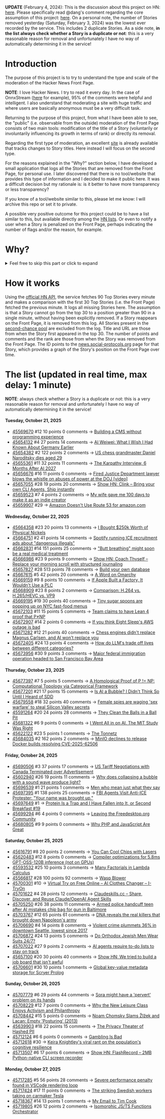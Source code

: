 **UPDATE** (February 4, 2024): This is the discussion about this project on HN: [here](https://news.ycombinator.com/item?id=39230513). Please specifically read @dang's comment regarding the core assumption of this project: [here](https://news.ycombinator.com/item?id=39231537). On a personal note, the number of Stories removed yesterday (Saturday, February 3, 2024) was the lowest ever recorded by the service. This includes 2 duplicate Stories. As a side note, **in the list always check whether a Story is a duplicate or not**: this is a very reasonable reason for removal and unfortunately I have no way of automatically determining it in the service!

# Introduction

The purpose of this project is to try to understand the type and scale of the moderation of the Hacker News Front Page.

**NOTE**: I love Hacker News. I try to read it every day. In the case of OnnxStream ([here](https://news.ycombinator.com/item?id=37752632) for example), 95% of the comments were helpful and intelligent. I also understand that moderating a site with huge traffic and where users are basically anonymous must be a very difficult task.

Returning to the purpose of this project, from what I have been able to see, the "public" (i.e. observable from the outside) moderation of the Front Page consists of two main tools: modification of the title of a Story (voluntarily or involuntarily influencing its growth in terms of rank) or directly its removal.

Regarding the first type of moderation, an excellent [site](https://hackernewstitles.netlify.app/) is already available that tracks changes to Story titles. Here instead I will focus on the second type.

For the reasons explained in the "Why?" section below, I have developed a small application that logs all the Stories that are removed from the Front Page, for personal use. I later discovered that there is no tool/website that provides this type of information and I decided to make it public here. It was a difficult decision but my rationale is: is it better to have more transparency or less transparency?

If you know of a tool/website similar to this, please let me know: I will archive this repo or set it to private.

A possible very positive outcome for this project could be to have a list similar to this, but available directly among the [HN lists](https://news.ycombinator.com/lists). Or even to notify a user when a Story is penalized on the Front Page, perhaps indicating the number of flags and/or the reason, for example.

# Why?

<details>
<summary>Feel free to skip this part or click to expand</summary>

A friend of mine posted two Stories on Hacker News related to OnnxStream (31 days apart), the first related to SDXL Turbo support and the second related to TinyLlama and Mistral 7B support.

In the case of the [first](https://news.ycombinator.com/item?id=38646969), the Story was among the first on the Front Page, until its title was changed from "Stable Diffusion Turbo on a Raspberry Pi Zero 2 generates an image in 29 minutes" to "OnnxStream: Stable Diffusion XL 1.0 Base on a Raspberry Pi Zero 2". This effectively "killed" the Story. One user pointed out that the new title didn't reflect the spirit of the Story (thanks @practice9).

In the case of the [second](https://news.ycombinator.com/item?id=38991145), the Story was in third place on the Front Page, less than an hour after the submission. In this case it was simply removed from the Front Page.

Having discovered this, perplexed, I sent an email to the moderator. @dang, who was very kind and quick in his response, explained to me that the Story had been flagged by users even without being explicitly [flagged], and that he could therefore only hypothesize the causes of the flag. His hypothesis was that (some?) users might be fed up with news related to LLMs.

While I have no reason to doubt Daniel's good faith, it's hard to believe that HN users would be tired of LLM-related news.

So I decided to develop a small console application to determine the frequency of this phenomenon (actually I was also motivated by the prospect of writing some C# code, after more than 2 years of complete abstinence). I subsequently discovered that there were no tools/websites that monitored this specific phenomenon and I therefore decided to make it public here.

</details>

# How it works

Using the [official HN API](https://github.com/HackerNews/API), the service fetches 90 Top Stories every minute and makes a comparison with the first 30 Top Stories (i.e. the Front Page) fetched the previous minute. It logs all missing Stories here. The assumption is that a Story cannot go from the top 30 to a position greater than 90 in a single minute, without having been explicitly removed. If a Story reappears on the Front Page, it is removed from this log. All Stories present in the [second-chance pool](https://news.ycombinator.com/pool) are excluded from the log. Title and URL are those from when the Story first appeared in the top 30. The number of points and comments and the rank are those from when the Story was removed from the Front Page. The ID points to the [news.social-protocols.org](https://news.social-protocols.org) page for that Story, which provides a graph of the Story's position on the Front Page over time.

# The list (updated in real time, max delay: 1 minute)

**NOTE**: always check whether a Story is a duplicate or not: this is a very reasonable reason for removal and unfortunately I have no way of automatically determining it in the service!

#### **Tuesday, October 21, 2025**
<!-- HN:45569670:start -->
* [45569670](https://news.social-protocols.org/stats?id=45569670) #12 10 points 0 comments -> [Building a CMS without programming experience](https://www.vibediary.dev/essays/cms)<!-- HN:45569670:end --><!-- HN:45654132:start -->
* [45654132](https://news.social-protocols.org/stats?id=45654132) #4 27 points 14 comments -> [AI Weiwei: What I Wish I Had Known About Germany Earlier](https://hyperallergic.com/1050197/what-i-wish-i-had-known-about-germany-earlier/)<!-- HN:45654132:end --><!-- HN:45654382:start -->
* [45654382](https://news.social-protocols.org/stats?id=45654382) #2 122 points 2 comments -> [US chess grandmaster Daniel Naroditsky dies aged 29](https://www.bbc.com/news/articles/c15pz8vpjp9o)<!-- HN:45654382:end --><!-- HN:45655361:start -->
* [45655361](https://news.social-protocols.org/stats?id=45655361) #11 32 points 11 comments -> [The Karpathy Interview, 6 Months After AI 2027](https://futuresearch.ai/ai-2027-6-months-later/)<!-- HN:45655361:end --><!-- HN:45656676:start -->
* [45656676](https://news.social-protocols.org/stats?id=45656676) #16 11 points 0 comments -> [Fired Justice Department lawyer blows the whistle on abuses of power at the DOJ [video]](https://www.youtube.com/watch?v=vcSHMkyM0aE)<!-- HN:45656676:end --><!-- HN:45657055:start -->
* [45657055](https://news.social-protocols.org/stats?id=45657055) #28 19 points 20 comments -> [Show HN: Clink – Bring your own CLI Agents, Ship instantly](https://clink.new)<!-- HN:45657055:end --><!-- HN:45659523:start -->
* [45659523](https://news.social-protocols.org/stats?id=45659523) #7 4 points 2 comments -> [My wife gave me 100 days to make it as an indie creator](https://blog.jacobstechtavern.com/p/my-wife-gave-me-100-days)<!-- HN:45659523:end --><!-- HN:45659907:start -->
* [45659907](https://news.social-protocols.org/stats?id=45659907) #29 -> [Amazon Doesn't Use Route 53 for amazon.com](https://www.dnscheck.co/blog/dns-monitoring/2025/10/21/aws-dog-food.html)<!-- HN:45659907:end -->
#### **Wednesday, October 22, 2025**
<!-- HN:45664358:start -->
* [45664358](https://news.social-protocols.org/stats?id=45664358) #23 20 points 13 comments -> [I Bought $250k Worth of Physical Nickels](https://twitter.com/opinioncasino/status/1980038177785000114)<!-- HN:45664358:end --><!-- HN:45664751:start -->
* [45664751](https://news.social-protocols.org/stats?id=45664751) #2 41 points 14 comments -> [Spotify running ICE recruitment ads about "dangerous illegals"](https://djmag.com/news/spotify-defends-running-ice-recruitment-ads-about-dangerous-illegals-part-of-us-government)<!-- HN:45664751:end --><!-- HN:45662831:start -->
* [45662831](https://news.social-protocols.org/stats?id=45662831) #14 151 points 25 comments -> ["Butt breathing" might soon be a real medical treatment](https://arstechnica.com/science/2025/10/butt-breathing-might-soon-be-a-real-medical-treatment/)<!-- HN:45662831:end --><!-- HN:45666986:start -->
* [45666986](https://news.social-protocols.org/stats?id=45666986) #23 9 points 9 comments -> [Show HN: Coach Thyself – Replace your morning scroll with structured journaling](https://thyself.coach/)<!-- HN:45666986:end --><!-- HN:45657827:start -->
* [45657827](https://news.social-protocols.org/stats?id=45657827) #28 513 points 78 comments -> [Build your own database](https://www.nan.fyi/database)<!-- HN:45657827:end --><!-- HN:45667615:start -->
* [45667615](https://news.social-protocols.org/stats?id=45667615) #5 42 points 20 comments -> [A Word on Omarchy](https://xn--gckvb8fzb.com/a-word-on-omarchy/)<!-- HN:45667615:end --><!-- HN:45669159:start -->
* [45669159](https://news.social-protocols.org/stats?id=45669159) #9 8 points 10 comments -> [If Apple Built a Factory, It Wouldn't Use a PLC](https://physical-ai.ghost.io/the-apple-factory-what-perfect-coordination-feels-like/)<!-- HN:45669159:end --><!-- HN:45668909:start -->
* [45668909](https://news.social-protocols.org/stats?id=45668909) #23 8 points 2 comments -> [Comparison: H.264 vs. H.265/HEVC vs. VP9](https://www.red5.net/blog/h264-vs-h265-vp9/)<!-- HN:45668909:end --><!-- HN:45669195:start -->
* [45669195](https://news.social-protocols.org/stats?id=45669195) #19 30 points 40 comments -> [Tiny sugar spoons are popping up on NYC fast-food menus](https://gothamist.com/news/tiny-sugar-spoons-are-popping-up-on-nyc-fast-food-menus-youre-being-warned)<!-- HN:45669195:end --><!-- HN:45672103:start -->
* [45672103](https://news.social-protocols.org/stats?id=45672103) #11 15 points 5 comments -> [Team claims to have Lean 4 proof that P≠NP](https://arxiv.org/abs/2510.17829)<!-- HN:45672103:end --><!-- HN:45672907:start -->
* [45672907](https://news.social-protocols.org/stats?id=45672907) #14 2 points 0 comments -> [If you think Eight Sleep's AWS outage is bad](https://manidoraisamy.com/aws-ai-outage.html)<!-- HN:45672907:end --><!-- HN:45671282:start -->
* [45671282](https://news.social-protocols.org/stats?id=45671282) #12 21 points 40 comments -> [Chess engines didn't replace Magnus Carlsen, and AI won't replace you](https://coding-with-ai.dev/posts/use-ai-like-magnus-carlsen/)<!-- HN:45671282:end --><!-- HN:45672405:start -->
* [45672405](https://news.social-protocols.org/stats?id=45672405) #24 13 points 4 comments -> [How do LLM's trade off lives between different categories?](https://arctotherium.substack.com/p/llm-exchange-rates-updated)<!-- HN:45672405:end --><!-- HN:45673956:start -->
* [45673956](https://news.social-protocols.org/stats?id=45673956) #30 9 points 3 comments -> [Major federal immigration operation headed to San Francisco Bay Area](https://www.sfchronicle.com/bayarea/article/sf-immigration-operation-21114328.php)<!-- HN:45673956:end -->
#### **Thursday, October 23, 2025**
<!-- HN:45677397:start -->
* [45677397](https://news.social-protocols.org/stats?id=45677397) #7 5 points 5 comments -> [A Homological Proof of P != NP: Computational Topology via Categorical Framework](https://arxiv.org/abs/2510.17829)<!-- HN:45677397:end --><!-- HN:45677201:start -->
* [45677201](https://news.social-protocols.org/stats?id=45677201) #21 17 points 15 comments -> [Is AI a Bubble? I Didn't Think So Until I Heard of SDD](https://hyperdev.matsuoka.com/p/is-ai-a-bubble-i-didnt-think-so-until)<!-- HN:45677201:end --><!-- HN:45679558:start -->
* [45679558](https://news.social-protocols.org/stats?id=45679558) #18 32 points 40 comments -> [Female spies are waging 'sex warfare' to steal Silicon Valley secrets](https://www.thetimes.com/us/american-politics/article/silicon-valley-spy-china-russia-2v03676kl)<!-- HN:45679558:end --><!-- HN:45591264:start -->
* [45591264](https://news.social-protocols.org/stats?id=45591264) #20 24 points 28 comments -> [They Clean the Balls in a Ball Pit](https://www.core77.com/posts/138608/Heres-How-They-Clean-the-Balls-in-a-Ball-Pit)<!-- HN:45591264:end --><!-- HN:45681322:start -->
* [45681322](https://news.social-protocols.org/stats?id=45681322) #6 9 points 0 comments -> [I Went All in on AI. The MIT Study Was Right](https://leadershiplighthouse.substack.com/p/i-went-all-in-on-ai-the-mit-study)<!-- HN:45681322:end --><!-- HN:45622122:start -->
* [45622122](https://news.social-protocols.org/stats?id=45622122) #23 5 points 1 comments -> [The Tonnetz](https://thetonnetz.com/)<!-- HN:45622122:end --><!-- HN:45684035:start -->
* [45684035](https://news.social-protocols.org/stats?id=45684035) #2 162 points 2 comments -> [MinIO declines to release Docker builds resolving CVE-2025-62506](https://github.com/minio/minio/issues/21647)<!-- HN:45684035:end -->
#### **Friday, October 24, 2025**
<!-- HN:45690506:start -->
* [45690506](https://news.social-protocols.org/stats?id=45690506) #3 37 points 17 comments -> [US Tariff Negotiations with Canada Terminated over Advertisement](https://www.bbc.com/news/articles/cdjrlmd4pmeo)<!-- HN:45690506:end --><!-- HN:45602940:start -->
* [45602940](https://news.social-protocols.org/stats?id=45602940) #26 19 points 11 comments -> [Why does collapsing a bubble with a sound wave produce light?](https://akshatjiwannotes.blogspot.com/2025/10/why-does-collapsing-bubble-with-sound.html)<!-- HN:45602940:end --><!-- HN:45696539:start -->
* [45696539](https://news.social-protocols.org/stats?id=45696539) #1 21 points 1 comments -> [Men who mean just what they say](https://journal.humancenteredtech.us/p/men-who-mean-just-what-they-say)<!-- HN:45696539:end --><!-- HN:45697395:start -->
* [45697395](https://news.social-protocols.org/stats?id=45697395) #1 138 points 25 comments -> [FBI Agents Visit Anti-ICE Protester: "Your name was brought up."](https://www.kenklippenstein.com/p/video-fbi-agents-visit-anti-ice-protester)<!-- HN:45697395:end --><!-- HN:45697649:start -->
* [45697649](https://news.social-protocols.org/stats?id=45697649) #1 -> [Protein Is a Trap and I Have Fallen into It, or Second Breakfast #19](https://buttondown.com/meghanmccarron/archive/protein-is-a-trap-and-i-have-fallen-into-it-or/)<!-- HN:45697649:end --><!-- HN:45699294:start -->
* [45699294](https://news.social-protocols.org/stats?id=45699294) #6 4 points 0 comments -> [Leaving the Freedesktop.org Community](https://vt.social/@lina/115431232807081648)<!-- HN:45699294:end --><!-- HN:45680805:start -->
* [45680805](https://news.social-protocols.org/stats?id=45680805) #9 9 points 0 comments -> [Why PHP and JavaScript Are Great](http://xahlee.info/comp/PHP_is_great.html)<!-- HN:45680805:end -->
#### **Saturday, October 25, 2025**
<!-- HN:45616791:start -->
* [45616791](https://news.social-protocols.org/stats?id=45616791) #8 20 points 2 comments -> [You Can Cool Chips with Lasers](https://spectrum.ieee.org/laser-cooling-chips)<!-- HN:45616791:end --><!-- HN:45620483:start -->
* [45620483](https://news.social-protocols.org/stats?id=45620483) #12 8 points 0 comments -> [Compiler optimizations for 5.8ms GPT-OSS-120B inference (not on GPUs)](https://furiosa.ai/blog/serving-gpt-oss-120b-at-5-8-ms-tpot-with-two-rngd-cards-compiler-optimizations-in-practice)<!-- HN:45620483:end --><!-- HN:45593532:start -->
* [45593532](https://news.social-protocols.org/stats?id=45593532) #25 10 points 3 comments -> [Many Factorials in Lambda Calculus](https://text.marvinborner.de/2025-10-08-12.html)<!-- HN:45593532:end --><!-- HN:45566817:start -->
* [45566817](https://news.social-protocols.org/stats?id=45566817) #28 100 points 92 comments -> [Wasp Blower](https://softsolder.com/2025/08/12/wasp-blower/)<!-- HN:45566817:end --><!-- HN:45700301:start -->
* [45700301](https://news.social-protocols.org/stats?id=45700301) #10 -> [Virtual Try on Free Online – AI Clothes Changer – I-TryOn](https://virtual-try-on.app/)<!-- HN:45700301:end --><!-- HN:45701622:start -->
* [45701622](https://news.social-protocols.org/stats?id=45701622) #4 28 points 12 comments -> [Claudeskills.cc – Share, Discover, and Reuse Claude/OpenAI Agent Skills](https://claudeskills.cc)<!-- HN:45701622:end --><!-- HN:45705250:start -->
* [45705250](https://news.social-protocols.org/stats?id=45705250) #26 38 points 11 comments -> [Armed police handcuff teen after AI mistakes chip bag for gun in Baltimore](https://www.bbc.com/news/articles/cgjdlx92lylo)<!-- HN:45705250:end --><!-- HN:45703767:start -->
* [45703767](https://news.social-protocols.org/stats?id=45703767) #12 65 points 61 comments -> [DNA reveals the real killers that brought down Napoleon's army](https://www.gavi.org/vaccineswork/dna-reveals-real-killers-brought-down-napoleons-army)<!-- HN:45703767:end --><!-- HN:45706690:start -->
* [45706690](https://news.social-protocols.org/stats?id=45706690) #4 14 points 8 comments -> [Violent crime plummets 36% in downtown Seattle, lowest since 2017](https://mynorthwest.com/crime-blotter/seattle-downtown-crime/4146723)<!-- HN:45706690:end --><!-- HN:45706872:start -->
* [45706872](https://news.social-protocols.org/stats?id=45706872) #24 13 points 5 comments -> [Do Orthodox Jewish Men Wear Suits 24/7?](https://jewinthecity.com/2018/02/do-orthodox-men-wear-suits-247/)<!-- HN:45706872:end --><!-- HN:45707022:start -->
* [45707022](https://news.social-protocols.org/stats?id=45707022) #27 9 points 2 comments -> [AI agents require to-do lists to stay on track](https://blog.justcopy.ai/p/why-your-ai-agents-need-a-todo-list)<!-- HN:45707022:end --><!-- HN:45657100:start -->
* [45657100](https://news.social-protocols.org/stats?id=45657100) #20 30 points 40 comments -> [Show HN: We tried to build a job board that isn't awful](https://teeming.ai)<!-- HN:45657100:end --><!-- HN:45706601:start -->
* [45706601](https://news.social-protocols.org/stats?id=45706601) #30 10 points 1 comments -> [Global key-value metadata storage for Scryer Prolog](https://github.com/jjtolton/environment.pl)<!-- HN:45706601:end -->
#### **Sunday, October 26, 2025**
<!-- HN:45707779:start -->
* [45707779](https://news.social-protocols.org/stats?id=45707779) #6 29 points 44 comments -> [Sora might have a 'pervert' problem on its hands](https://www.businessinsider.com/sora-video-openai-fetish-content-my-face-problem-2025-10)<!-- HN:45707779:end --><!-- HN:45708229:start -->
* [45708229](https://news.social-protocols.org/stats?id=45708229) #12 7 points 0 comments -> [Why the New Leisure Class Enjoys Activism and Philanthropy](https://letter.palladiummag.com/p/early-article-why-the-new-leisure)<!-- HN:45708229:end --><!-- HN:45708442:start -->
* [45708442](https://news.social-protocols.org/stats?id=45708442) #15 5 points 0 comments -> [Noam Chomsky Slams ŽIžek and Lacan: Empty 'Posturing' (2013)](https://www.openculture.com/2013/06/noam_chomsky_slams_zizek_and_lacan_empty_posturing.html)<!-- HN:45708442:end --><!-- HN:45639903:start -->
* [45639903](https://news.social-protocols.org/stats?id=45639903) #18 22 points 15 comments -> [The Privacy Theater of Hashed PII](https://matthodges.com/posts/2025-10-19-privacy-theater-pii-phone-numbers/)<!-- HN:45639903:end --><!-- HN:45712124:start -->
* [45712124](https://news.social-protocols.org/stats?id=45712124) #6 6 points 0 comments -> [Gambling Is Bad](https://geohot.github.io//blog/jekyll/update/2025/10/24/gambling-is-bad.html)<!-- HN:45712124:end --><!-- HN:45712618:start -->
* [45712618](https://news.social-protocols.org/stats?id=45712618) #30 -> [Keira Knightley's viral rant on the population's cognitive resilience](https://twitter.com/orphcorp/status/1982230134850572551)<!-- HN:45712618:end --><!-- HN:45713507:start -->
* [45713507](https://news.social-protocols.org/stats?id=45713507) #6 17 points 6 comments -> [Show HN: FlashRecord – 2MB Python-native CLI screen recorder](https://github.com/Flamehaven/FlashRecord)<!-- HN:45713507:end -->
#### **Monday, October 27, 2025**
<!-- HN:45717285:start -->
* [45717285](https://news.social-protocols.org/stats?id=45717285) #5 56 points 28 comments -> [Severe performance penalty found in VSCode rendering loop](https://github.com/microsoft/vscode/issues/272155)<!-- HN:45717285:end --><!-- HN:45717424:start -->
* [45717424](https://news.social-protocols.org/stats?id=45717424) #17 11 points 0 comments -> [The striking Swedish workers taking on carmaker Tesla](https://www.bbc.com/news/articles/c5y9082q0jjo)<!-- HN:45717424:end --><!-- HN:45718367:start -->
* [45718367](https://news.social-protocols.org/stats?id=45718367) #14 13 points 1 comments -> [My Email to Tim Cook](https://substack.com/inbox/post/175351960)<!-- HN:45718367:end --><!-- HN:45719805:start -->
* [45719805](https://news.social-protocols.org/stats?id=45719805) #26 12 points 2 comments -> [Isomorphic JS/TS Functions Orchestrator](https://github.com/damianofalcioni/js-functions-orchestrator)<!-- HN:45719805:end -->